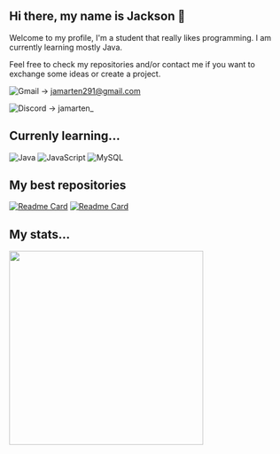 ## Hi there, my name is Jackson 👋

Welcome to my profile, I'm a student that really likes programming. I am currently learning mostly Java.

Feel free to check my repositories and/or contact me if you want to exchange some ideas or create a project.

![Gmail](https://img.icons8.com/ios-filled/20/D14836/gmail-new.png) -> jamarten291@gmail.com

![Discord](https://img.icons8.com/ios-filled/20/5865F2/discord-logo.png) -> jamarten_


## Currenly learning...
![Java](https://img.shields.io/badge/Java-17-blue?style=for-the-badge&logo=openjdk&logoColor=white)
![JavaScript](https://img.shields.io/badge/JavaScript-ES6-yellow?style=for-the-badge&logo=javascript&logoColor=black)
![MySQL](https://img.shields.io/badge/MySQL-8.0-blue?style=for-the-badge&logo=mysql&logoColor=white)


## My best repositories
[![Readme Card](https://github-readme-stats.vercel.app/api/pin/?username=jamarten291&repo=javascript-stuff&theme=tokyonight)](https://github.com/jamarten291/javascript-stuff)
[![Readme Card](https://github-readme-stats.vercel.app/api/pin/?username=jamarten291&repo=1-dam-java-projects&theme=tokyonight)](https://github.com/jamarten291/1-dam-java-projects)


## My stats...
<a href="https://github.com/anuraghazra/convoychat">
  <img height=350 align="center" src="https://github-readme-stats.vercel.app/api/top-langs/?username=jamarten291&size_weight=0.5&count_weight=0.5&layout=pie&theme=radical" />
</a>


<!--
**jamarten291/jamarten291** is a ✨ _special_ ✨ repository because its `README.md` (this file) appears on your GitHub profile.

Here are some ideas to get you started:

- 🔭 I’m currently working on ...
- 🌱 I’m currently learning ...
- 👯 I’m looking to collaborate on ...
- 🤔 I’m looking for help with ...
- 💬 Ask me about ...
- 📫 How to reach me: ...
- 😄 Pronouns: ...
- ⚡ Fun fact: ...
-->
